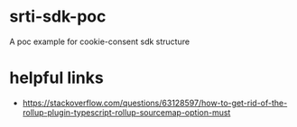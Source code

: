 # srti-sdk-poc
A poc example for cookie-consent sdk structure


# helpful links
- https://stackoverflow.com/questions/63128597/how-to-get-rid-of-the-rollup-plugin-typescript-rollup-sourcemap-option-must